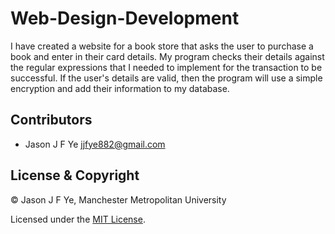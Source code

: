 # Web-Design-Development
I have created a website for a book store that asks the user to purchase a book and enter in their card details. My program checks their details against the regular expressions that I needed to implement for the transaction to be successful. If the user's details are valid, then the program will use a simple encryption and add their information to my database.

## Contributors

- Jason J F Ye <jjfye882@gmail.com>

## License & Copyright

© Jason J F Ye, Manchester Metropolitan University

Licensed under the [MIT License](LICENSE).
